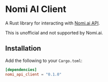 # Nomi AI Client

A Rust library for interacting with [Nomi.ai API](https://api.nomi.ai/docs/).

This is unofficial and not supported by Nomi.ai.

## Installation
Add the following to your `Cargo.toml`:
```toml
[dependencies]
nomi_api_client = "0.1.0"
```

